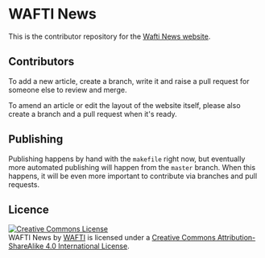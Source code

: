 WAFTI News
==========

This is the contributor repository for the
[Wafti News website](http://news.wafti.org.uk/).

Contributors
------------

To add a new article, create a branch, write it and raise a pull request for
someone else to review and merge.

To amend an article or edit the layout of the website itself, please also
create a branch and a pull request when it's ready.

Publishing
----------

Publishing happens by hand with the `makefile` right now, but eventually
more automated publishing will happen from the `master` branch. When this
happens, it will be even more important to contribute via branches and
pull requests.

Licence
-------

<a rel="license" href="http://creativecommons.org/licenses/by-sa/4.0/"><img alt="Creative Commons License" style="border-width:0" src="https://i.creativecommons.org/l/by-sa/4.0/88x31.png" /></a><br /><span xmlns:dct="http://purl.org/dc/terms/" href="http://purl.org/dc/dcmitype/Text" property="dct:title" rel="dct:type">WAFTI News</span> by <a xmlns:cc="http://creativecommons.org/ns#" href="http://wafti.org.uk" property="cc:attributionName" rel="cc:attributionURL">WAFTI</a> is licensed under a <a rel="license" href="http://creativecommons.org/licenses/by-sa/4.0/">Creative Commons Attribution-ShareAlike 4.0 International License</a>.
